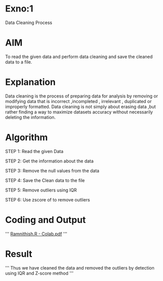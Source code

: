 # Exno:1
Data Cleaning Process

# AIM
To read the given data and perform data cleaning and save the cleaned data to a file.

# Explanation
Data cleaning is the process of preparing data for analysis by removing or modifying data that is incorrect ,incompleted , irrelevant , duplicated or improperly formatted. Data cleaning is not simply about erasing data ,but rather finding a way to maximize datasets accuracy without necessarily deleting the information.

# Algorithm
STEP 1: Read the given Data

STEP 2: Get the information about the data

STEP 3: Remove the null values from the data

STEP 4: Save the Clean data to the file

STEP 5: Remove outliers using IQR

STEP 6: Use zscore of to remove outliers

# Coding and Output
'''
            [Ramnithish.R - Colab.pdf](https://github.com/user-attachments/files/19073345/Ramnithish.R.-.Colab.pdf)
'''

# Result
'''
          Thus we have cleaned the data and removed the outliers by detection using IQR and Z-score method
'''
